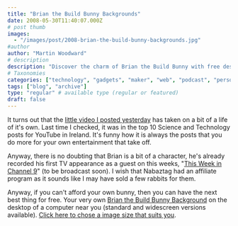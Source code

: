 ```yaml
---
title: "Brian the Build Bunny Backgrounds"
date: 2008-05-30T11:40:07.000Z
# post thumb
images:
  - "/images/post/2008-brian-the-build-bunny-backgrounds.jpg"
#author
author: "Martin Woodward"
# description
description: "Discover the charm of Brian the Build Bunny with free desktop backgrounds, inspired by his viral success and upcoming TV debut."
# Taxonomies
categories: ["technology", "gadgets", "maker", "web", "podcast", "personal"]
tags: ["blog", "archive"]
type: "regular" # available type (regular or featured)
draft: false
---
```

[](http://www.woodwardweb.com/brian/wallpaper/) It turns out that the [little video I posted yesterday](http://www.woodwardweb.com/gadgets/000434.html) has taken on a bit of a life of it's own.  Last time I checked, it was in the top 10 Science and Technology posts for YouTube in Ireland.  It's funny how it is always the posts that you do more for your own entertainment that take off.    

Anyway, there is no doubting that Brian is a bit of a character, he's already recorded his first TV appearance as a guest on this weeks, "[This Week in Channel 9](http://channel9.msdn.com/shows/This_Week_On_Channel_9)" (to be broadcast soon).  I wish that Nabaztag had an affiliate program as it sounds like I may have sold a few rabbits for them.    

Anyway, if you can't afford your own bunny, then you can have the next best thing for free.  Your very own [Brian the Build Bunny Background](http://www.woodwardweb.com/brian/wallpaper/) on the desktop of a computer near you (standard and widescreen versions available).  [Click here to chose a image size that suits you](http://www.woodwardweb.com/brian/wallpaper/).